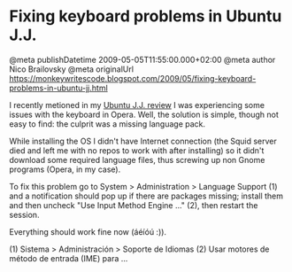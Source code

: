 # Fixing keyboard problems in Ubuntu J.J.

@meta publishDatetime 2009-05-05T11:55:00.000+02:00
@meta author Nico Brailovsky
@meta originalUrl https://monkeywritescode.blogspot.com/2009/05/fixing-keyboard-problems-in-ubuntu-jj.html

I recently metioned in my [Ubuntu J.J. review](blog_md/2009/0427_UbuntuJ.J..md) I was experiencing some issues with the keyboard in Opera. Well, the solution is simple, though not easy to find: the culprit was a missing language pack.

While installing the OS I didn't have Internet connection (the Squid server died and left me with no repos to work with after installing) so it didn't download some required language files, thus screwing up non Gnome programs (Opera, in my case).

To fix this problem go to System > Administration > Language Support (1) and a notification should pop up if there are packages missing; install them and then uncheck "Use Input Method Engine ..." (2), then restart the session.

Everything should work fine now (áéíóú :)).

(1) Sistema > Administración > Soporte de Idiomas
(2) Usar motores de método de entrada (IME) para ...

